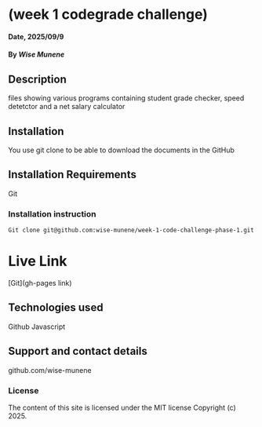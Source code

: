 # (week 1 codegrade challenge)

#### Date, 2025/09/9

#### By *Wise Munene*

## Description
files showing various programs containing student grade checker, speed detetctor and a net salary calculator

## Installation
You use git clone to be able to download the documents in the GitHub

## Installation Requirements
Git

### Installation instruction
```
Git clone git@github.com:wise-munene/week-1-code-challenge-phase-1.git

```

# Live Link
[Git](gh-pages link)

## Technologies used
Github
Javascript

## Support and contact details
github.com/wise-munene

### License
The content of this site is licensed under the MIT license
Copyright (c) 2025.
